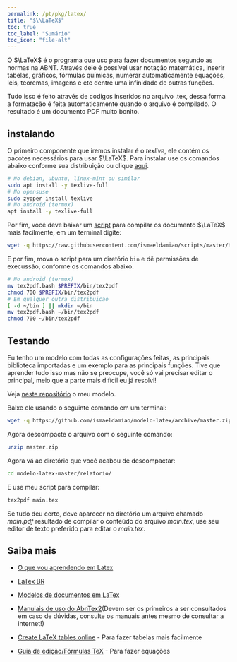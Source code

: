 ```yaml
---
permalink: /pt/pkg/latex/
title: "$\\LaTeX$"
toc: true
toc_label: "Sumário"
toc_icon: "file-alt"
---
```


O $\LaTeX$ é o programa que uso para fazer documentos segundo as normas na ABNT. Através dele é possível usar notação matemática, inserir tabelas, gráficos, fórmulas químicas, numerar automaticamente equações, leis, teoremas, imagens e etc dentre uma infinidade de outras funções.

Tudo isso é feito através de codigos inseridos no arquivo .tex, dessa forma a formatação é feita automaticamente quando o arquivo é compilado. O resultado é um documento PDF muito bonito.

## instalando

O primeiro componente que iremos instalar é o *texlive*, ele contém os pacotes necessários para usar $\LaTeX$.
Para instalar use os comandos abaixo conforme sua distribuição ou clique [aqui](http://tug.org/texlive/acquire-netinstall.html).

```bash
# No debian, ubuntu, linux-mint ou similar
sudo apt install -y texlive-full
# No opensuse
sudo zypper install texlive
# No android (termux)
apt install -y texlive-full
```

Por fim, você deve baixar um [script](https://raw.githubusercontent.com/ismaeldamiao/scripts/master/tex2pdf.bash) para compilar os documento $\LaTeX$ mais facilmente, em um terminal digite:

```bash
wget -q https://raw.githubusercontent.com/ismaeldamiao/scripts/master/tex2pdf.bash
```

E por fim, mova o script para um diretório `bin` e dê permissões de execussão, conforme os comandos abaixo.

```bash
# No android (termux)
mv tex2pdf.bash $PREFIX/bin/tex2pdf
chmod 700 $PREFIX/bin/tex2pdf
# Em qualquer outra distribuicao
[ -d ~/bin ] || mkdir ~/bin
mv tex2pdf.bash ~/bin/tex2pdf
chmod 700 ~/bin/tex2pdf
```

## Testando

Eu tenho um modelo com todas as configurações feitas, as principais biblioteca importadas e um exemplo para as principais funções. Tive que aprender tudo isso mas não se preocupe, você só vai precisar editar o principal, meio que a parte mais difícil eu já resolvi!

Veja <a href="https://github.com/ismaeldamiao/modelo-latex/blob/master/relatorio/main.tex">neste repositório</a> o meu modelo.

Baixe ele usando o seguinte comando em um terminal:
```bash
wget -q https://github.com/ismaeldamiao/modelo-latex/archive/master.zip
```

Agora descompacte o arquivo com o seguinte comando:
```bash
unzip master.zip
```

Agora vá ao diretório que você acabou de descompactar:
```bash
cd modelo-latex-master/relatorio/
```

E use meu script para compilar:
```bash
tex2pdf main.tex
```

Se tudo deu certo, deve aparecer no diretório um arquivo chamado *main.pdf* resultado de compilar o conteúdo do arquivo *main.tex*, use seu editor de texto preferido para editar o *main.tex*.

## Saiba mais
* [O que vou aprendendo em Latex](https://aprendolatex.wordpress.com/)
* [LaTex BR](https://latexbr.blogspot.com/2010/04/introducao-ao-latex.html)
* [Modelos de documentos em LaTex](http://dl.bintray.com/laurocesar/generic/abntex2-modelos-1.9.7.zip)
* [Manuiais de uso do AbnTex2](http://dl.bintray.com/laurocesar/generic/abntex2-doc-1.9.7.zip)(Devem ser os primeiros a ser consultados em caso de dúvidas, consulte os manuais antes mesmo de consultar a internet!)


* [Create LaTeX tables online](https://tablesgenerator.com/) - Para fazer tabelas mais facilmente
* [Guia de edição/Fórmulas TeX](https://pt.wikipedia.org/wiki/Ajuda:Guia_de_edi%C3%A7%C3%A3o/F%C3%B3rmulas_TeX) - Para fazer equações




